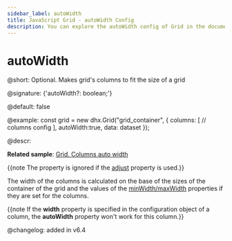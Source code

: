```yaml
---
sidebar_label: autoWidth
title: JavaScript Grid - autoWidth Config 
description: You can explore the autoWidth config of Grid in the documentation of the DHTMLX JavaScript UI library. Browse developer guides and API reference, try out code examples and live demos, and download a free 30-day evaluation version of DHTMLX Suite.
---
```


# autoWidth

@short: Optional. Makes grid's columns to fit the size of a grid

@signature: {'autoWidth?: boolean;'}

@default: false

@example:
const grid = new dhx.Grid("grid_container", {
    columns: [
        // columns config
    ],
    autoWidth:true,
    data: dataset
});

@descr: 

**Related sample**: [Grid. Columns auto width](https://snippet.dhtmlx.com/4as4y3l4)

{{note The property is ignored if the [adjust](../../../grid/configuration/#autosize-for-columns) property is used.}}

The width of the columns is calculated on the base of the sizes of the container of the grid and the values of the [minWidth/maxWidth](../../../grid/api/api_gridcolumn_properties/) properties if they are set for the columns.

{{note If the **width** property is specified in the configuration object of a column, the **autoWidth** property won't work for this column.}}


@changelog: added in v6.4

[comment]: # (@related: grid/initialization.md#initialize-grid grid/configuration.md#autowidth-for-columns)